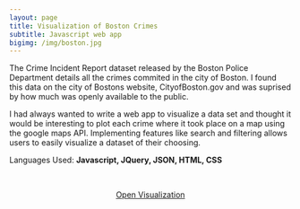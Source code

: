 ```yaml
---
layout: page
title: Visualization of Boston Crimes
subtitle: Javascript web app
bigimg: /img/boston.jpg
---
```

 
 The Crime Incident Report dataset released by the Boston Police Department details all the crimes commited in the city of Boston. I found this data on the city of Bostons website, CityofBoston.gov and was suprised by how much was openly available to the public.
 
 I had always wanted to write a web app to visualize a data set and thought it would be interesting to plot each crime where it took place on a map using the google maps API. 
 Implementing features like search and filtering allows users to easily visualize a dataset of their choosing. 
 
 Languages Used: **Javascript, JQuery, JSON, HTML, CSS**
 
 <br />
 <p align="center"><a href="/viz.html">Open Visualization</a></p>
 